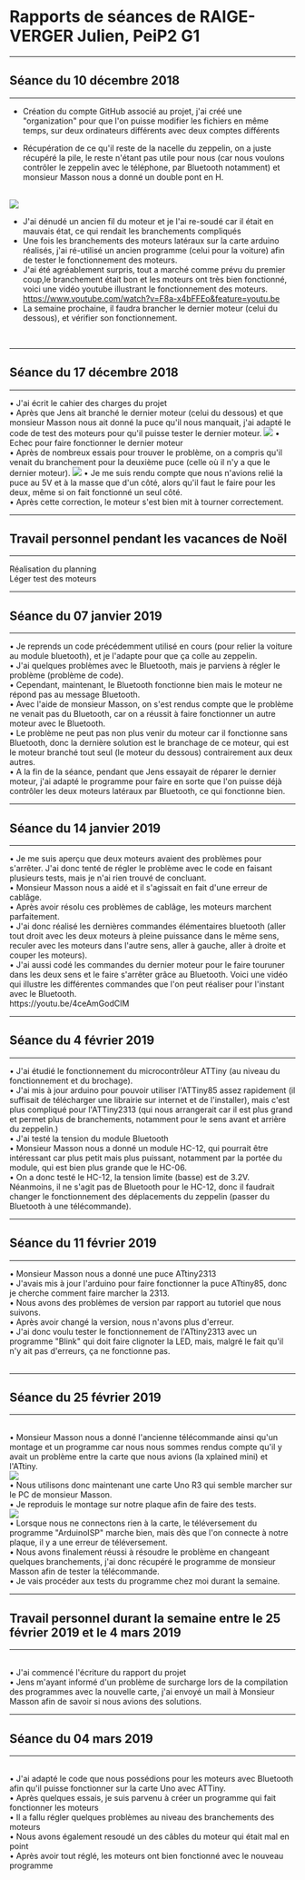 <h1><strong> Rapports de séances de RAIGE-VERGER Julien, PeiP2 G1 </strong>  </h1>
<hr>
<h2> Séance du 10 décembre 2018 </h2>
<hr>

 - Création du compte GitHub associé au projet, j'ai créé une "organization" pour que l'on puisse modifier les fichiers en même temps, sur deux ordinateurs différents avec deux comptes différents 
 
- Récupération de ce qu'il reste de la nacelle du zeppelin, on a juste récupéré la pile, le reste n'étant pas utile pour nous (car nous voulons contrôler le zeppelin avec le téléphone, par Bluetooth notamment) et monsieur Masson nous a donné un double pont en H.
<br>
<img src="../Ressources/Julien/20181210_111724.jpg" />

- J'ai dénudé un ancien fil du moteur et je l'ai re-soudé car il était en mauvais état, ce qui rendait les branchements compliqués
- Une fois les branchements des moteurs latéraux sur la carte arduino réalisés, j'ai ré-utilisé un ancien programme (celui pour la voiture) afin de tester le fonctionnement des moteurs. 
- J'ai été agréablement surpris, tout a marché comme prévu du premier coup,le branchement était bon et les moteurs ont très bien fonctionné, voici une vidéo youtube illustrant le fonctionnement des moteurs. 
https://www.youtube.com/watch?v=F8a-x4bFFEo&feature=youtu.be 
- La semaine prochaine, il faudra brancher le dernier moteur (celui du dessous), et vérifier son fonctionnement.

<br>
<hr>
<h2> Séance du 17 décembre 2018 </h2>
<hr> 
 • J'ai écrit le cahier des charges du projet <br>
 • Après que Jens ait branché le dernier moteur (celui du dessous) et que monsieur Masson nous ait donné la puce qu'il nous manquait, j'ai adapté le code de test des moteurs pour qu'il puisse tester le dernier moteur. 
<img src="../Ressources/Julien/20181217_105212.jpg" />
 • Echec pour faire fonctionner le dernier moteur <br>
 • Après de nombreux essais pour trouver le problème, on a compris qu'il venait du branchement pour la deuxième puce (celle où il n'y a 
que le dernier moteur). <img src="../Ressources/Julien/20181217_105200.jpg"" />
  • Je me suis rendu compte que nous n'avions relié la puce au 5V et à la masse que d'un côté, alors qu'il faut le faire pour les deux, même si on fait fonctionné un seul côté. <br>
  • Après cette correction, le moteur s'est bien mit à tourner correctement.

<br>
<hr>
<h2> Travail personnel pendant les vacances de Noël </h2>
<hr>
Réalisation du planning <br>
Léger test des moteurs

<br>
<hr>
<h2> Séance du 07 janvier 2019 </h2>
<hr>
• Je reprends un code précédemment utilisé en cours (pour relier la voiture au module bluetooth), et je l'adapte pour que ça 
colle au zeppelin. <br>
• J'ai quelques problèmes avec le Bluetooth, mais je parviens à régler le problème (problème de code). <br>
• Cependant, maintenant, le Bluetooth fonctionne bien mais le moteur ne répond pas au message Bluetooth. <br>
• Avec l'aide de monsieur Masson, on s'est rendus compte que le problème ne venait pas du Bluetooth, car on a réussit à faire fonctionner un autre moteur avec le Bluetooth. <br>
• Le problème ne peut pas non plus venir du moteur car il fonctionne sans Bluetooth, donc la dernière solution est le branchage de ce moteur, qui est le moteur branché tout seul (le moteur du dessous) contrairement aux deux autres. <br>
• A la fin de la séance, pendant que Jens essayait de réparer le dernier moteur, j'ai adapté le programme pour faire en sorte que l'on puisse déjà contrôler les deux moteurs latéraux par Bluetooth, ce qui fonctionne bien.

<br>
<hr>
<h2> Séance du 14 janvier 2019 </h2>
<hr>
• Je me suis aperçu que deux moteurs avaient des problèmes pour s'arrêter. J'ai donc tenté de régler le problème avec le code en faisant plusieurs tests, mais je n'ai rien trouvé de concluant. <br>
• Monsieur Masson nous a aidé et il s'agissait en fait d'une erreur de cablâge. <br>
• Après avoir résolu ces problèmes de cablâge, les moteurs marchent parfaitement. <br>
• J'ai donc réalisé les dernières commandes élémentaires bluetooth (aller tout droit avec les deux moteurs à pleine puissance dans le même sens, reculer avec les moteurs dans l'autre sens, aller à gauche, aller à droite et couper les moteurs). <br>
• J'ai aussi codé les commandes du dernier moteur pour le faire touruner dans les deux sens et le faire s'arrêter grâce au Bluetooth.
Voici une vidéo qui illustre les différentes commandes que l'on peut réaliser pour l'instant avec le Bluetooth. <br>
https://youtu.be/4ceAmGodClM

<br>
<hr>
<h2> Séance du 4 février 2019 </h2>
<hr>
• J'ai étudié le fonctionnement du microcontrôleur ATTiny (au niveau du fonctionnement et du brochage). <br>
• J'ai mis à jour arduino pour pouvoir utiliser l'ATTiny85 assez rapidement (il suffisait de télécharger une librairie sur internet et de l'installer), mais c'est plus compliqué pour l'ATTiny2313 (qui nous arrangerait car il est plus grand et permet plus de branchements, notamment pour le sens avant et arrière du zeppelin.) <br>
• J'ai testé la tension du module Bluetooth <br>
• Monsieur Masson nous a donné un module HC-12, qui pourrait être intéressant car plus petit mais plus puissant, notamment par la portée du module, qui est bien plus grande que le HC-06. <br>
• On a donc testé le HC-12, la tension limite (basse) est de 3.2V.  Néanmoins, il ne s'agit pas de Bluetooth pour le HC-12, donc il faudrait changer le fonctionnement des déplacements du zeppelin (passer du Bluetooth à une télécommande).

<br>
<hr>
<h2> Séance du 11 février 2019 </h2>
<hr>
• Monsieur Masson nous a donné une puce ATtiny2313 <br>
• J'avais mis à jour l'arduino pour faire fonctionner la puce ATtiny85, donc je cherche comment faire marcher la 2313. <br>
• Nous avons des problèmes de version par rapport au tutoriel que nous suivons. <br>
• Après avoir changé la version, nous n'avons plus d'erreur. <br>
• J'ai donc voulu tester le fonctionnement de l'ATtiny2313 avec un programme "Blink" qui doit faire clignoter la LED, mais, malgré le fait qu'il n'y ait pas d'erreurs, ça ne fonctionne pas. <br>

<br>
<hr>
<h2> Séance du 25 février 2019 </h2>
<hr>
<br>
• Monsieur Masson nous a donné l'ancienne télécommande ainsi qu'un montage et un programme car nous nous sommes rendus compte qu'il y avait un problème entre la carte que nous avions (la xplained mini) et l'ATtiny. <br>
<img src="../Ressources/Julien/télécommande.jpg"" />
<br>
• Nous utilisons donc maintenant une carte Uno R3 qui semble marcher sur le PC de monsieur Masson. <br>
• Je reproduis le montage sur notre plaque afin de faire des tests.<br>
<img src="../Ressources/Jens/20190225_110027.jpg"" /> <br>                                               
• Lorsque nous ne connectons rien à la carte, le téléversement du programme "ArduinoISP" marche bien, mais dès que l'on connecte à notre plaque, il y a une erreur de téléversement. <br>
• Nous avons finalement réussi à résoudre le problème en changeant quelques branchements, j'ai donc récupéré le programme de monsieur Masson afin de tester la télécommande. <br>
• Je vais procéder aux tests du programme chez moi durant la semaine.

<br>
<hr>
<h2> Travail personnel durant la semaine entre le 25 février 2019 et le 4 mars 2019 </h2>
<hr>
<br>
• J'ai commencé l'écriture du rapport du projet <br>
• Jens m'ayant informé d'un problème de surcharge lors de la compilation des programmes avec la nouvelle carte, j'ai envoyé un mail à Monsieur Masson afin de savoir si nous avions des solutions.

<br>
<hr>
<h2> Séance du 04 mars 2019 </h2>
<hr>
<br>
• J'ai adapté le code que nous possédions pour les moteurs avec Bluetooth afin qu'il puisse fonctionner sur la carte Uno avec ATTiny.
<br>
• Après quelques essais, je suis parvenu à créer un programme qui fait fonctionner les moteurs <br>
• Il a fallu régler quelques problèmes au niveau des branchements des moteurs <br>
• Nous avons également resoudé un des câbles du moteur qui était mal en point <br>
• Après avoir tout réglé, les moteurs ont bien fonctionné avec le nouveau programme <br>

